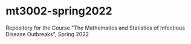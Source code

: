 # mt3002-spring2022
Repository for the Course "The Mathematics and Statistics of Infectious Disease Outbreaks", Spring 2022
